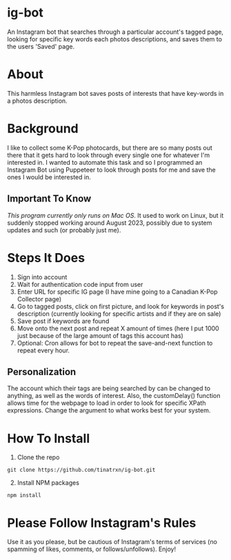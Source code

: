 # ig-bot
An Instagram bot that searches through a particular account's tagged page, looking for specific key words each photos descriptions, and saves them to the users 'Saved' page.

# About

This harmless Instagram bot saves posts of interests that have key-words in a photos description.

# Background

I like to collect some K-Pop photocards, but there are so many posts out there that it gets hard to look through every single one for whatever I'm interested in. I wanted to automate this task and so I programmed an Instagram Bot using Puppeteer to look through posts for me and save the ones I would be interested in.

## Important To Know

*This program currently only runs on Mac OS*. It used to work on Linux, but it suddenly stopped working around August 2023, possibly due to system updates and such (or probably just me). 

# Steps It Does 

1. Sign into account
2. Wait for authentication code input from user
3. Enter URL for specific IG page (I have mine going to a Canadian K-Pop Collector page)
4. Go to tagged posts, click on first picture, and look for keywords in post's description (currently looking for specific artists and if they are on sale)
5. Save post if keywords are found
6. Move onto the next post and repeat X amount of times (here I put 1000 just because of the large amount of tags this account has)
7. Optional: Cron allows for bot to repeat the save-and-next function to repeat every hour.

## Personalization

The account which their tags are being searched by can be changed to anything, as well as the words of interest. 
Also, the customDelay() function allows time for the webpage to load in order to look for specific XPath expressions. Change the argument to what works best for your system. 

# How To Install

1. Clone the repo
```
git clone https://github.com/tinatrxn/ig-bot.git
```
2. Install NPM packages
```
npm install
```

# Please Follow Instagram's Rules

Use it as you please, but be cautious of Instagram's terms of services (no spamming of likes, comments, or follows/unfollows). Enjoy!
